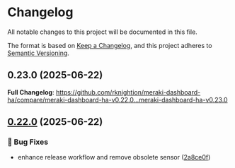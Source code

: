 # Changelog

All notable changes to this project will be documented in this file.

The format is based on [Keep a Changelog](https://keepachangelog.com/en/1.0.0/),
and this project adheres to [Semantic Versioning](https://semver.org/spec/v2.0.0.html).

## 0.23.0 (2025-06-22)

**Full Changelog**: https://github.com/rknightion/meraki-dashboard-ha/compare/meraki-dashboard-ha-v0.22.0...meraki-dashboard-ha-v0.23.0

## [0.22.0](https://github.com/rknightion/meraki-dashboard-ha/compare/meraki-dashboard-ha-v0.21.0...meraki-dashboard-ha-v0.22.0) (2025-06-22)


### 🐛 Bug Fixes

* enhance release workflow and remove obsolete sensor ([2a8ce0f](https://github.com/rknightion/meraki-dashboard-ha/commit/2a8ce0f681f65eb7d1e5232a8d978b7a9b2f3ade))
